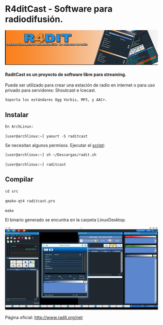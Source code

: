 R4ditCast - Software para radiodifusión.
=============================================

![Raditcast-1](https://raw.githubusercontent.com/jfperini/raditcast/master/screenshots/raditcast-header.jpg "Raditcast-1")

#### RaditCast es un proyecto de software libre para streaming.

Puede ser utilizado para crear una estación de  radio en internet o para uso privado para servidores: Shoutcast e Icecast. 
    
    Soporta los estándares Ogg Vorbis, MP3, y AAC+.

## Instalar

    En ArchLinux:

    [user@archlinux:~] yaourt -S raditcast
    
Se necesitan algunos permisos. Ejecutar el [script](https://github.com/jfperini/radit/blob/master/radit.sh):

    [user@archlinux:~] sh ~/Descargas/radit.sh
    
    [user@archlinux:~] raditcast

## Compilar

    cd src

    qmake-qt4 raditcast.pro

    make

El binario generado se encuntra en la carpeta LinuxDesktop.

![Raditcast-2](https://raw.githubusercontent.com/jfperini/raditcast/master/screenshots/raditcast-footer.jpg "Raditcast-2")

Página oficial: http://www.radit.org/net


